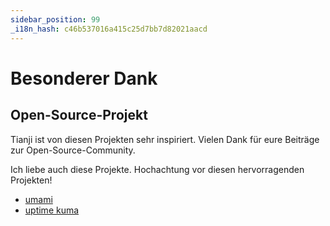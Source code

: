 ```yaml
---
sidebar_position: 99
_i18n_hash: c46b537016a415c25d7bb7d82021aacd
---
```

# Besonderer Dank

## Open-Source-Projekt

Tianji ist von diesen Projekten sehr inspiriert. Vielen Dank für eure Beiträge zur Open-Source-Community.

Ich liebe auch diese Projekte. Hochachtung vor diesen hervorragenden Projekten!

- [umami](https://github.com/umami-software/umami)
- [uptime kuma](https://github.com/louislam/uptime-kuma)
